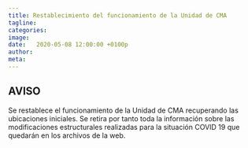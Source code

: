 ```yaml
---
title: Restablecimiento del funcionamiento de la Unidad de CMA
tagline: 
categories: 
image: 
date:   2020-05-08 12:00:00 +0100p
author: 
meta: 
---
```

## AVISO
Se restablece el funcionamiento de la Unidad de CMA recuperando las ubicaciones iniciales. Se retira por tanto toda la información sobre las modificaciones estructurales realizadas para la situación COVID 19 que quedarán en los archivos de la web.
<!--more-->
